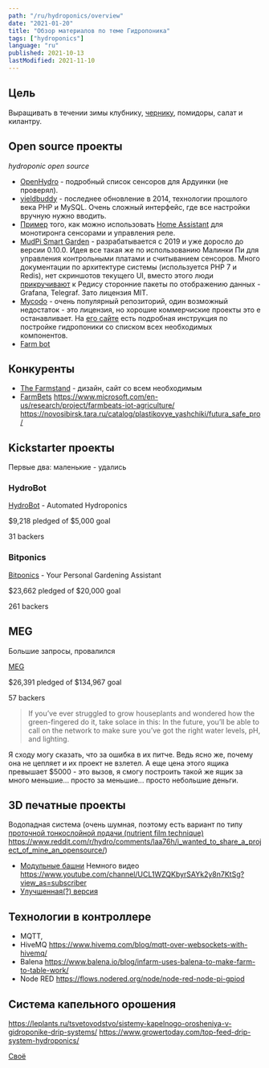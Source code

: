 ```yaml
---
path: "/ru/hydroponics/overview"
date: "2021-01-20"
title: "Обзор материалов по теме Гидропоника"
tags: ["hydroponics"]
language: "ru"
published: 2021-10-13
lastModified: 2021-11-10
---
```


## Цель

Выращивать в течении зимы клубнику, [чернику](/ru/make/hydroponics/blackberry), помидоры, салат и килантру.

## Open source проекты

*hydroponic open source*

- [OpenHydro](https://github.com/Cribstone/OpenHydro) - подробный список сенсоров для Ардуинки (не проверял).
- [yieldbuddy](https://yieldbuddy.com) - последнее обновление в 2014, технологии прошлого века PHP и MySQL. Очень сложный интерфейс, где все настройки вручную нужно вводить.
- [Пример](https://www.dudegrows.com/build-your-own-controller-monitor/) того, как можно использовать [Home Assistant](https://www.home-assistant.io/) для монотиронга сенсорами и управления реле.
- [MudPi Smart Garden](https://github.com/mudpi/mudpi-core) - разрабатывается с 2019 и уже доросло до версии 0.10.0. Идея все такая же по использованию Малинки Пи для управления контрольными платами и считыванием сенсоров. Много документации по архитектуре системы (используется PHP 7 и Redis), нет скриншотов текущего UI, вместо этого люди [прикручивают](https://github.com/icyspace/MudPiInflux) к Редису сторонние пакеты по отображению данных - Grafana, Telegraf. Зато лицензия MIT.
- [Mycodo](https://github.com/kizniche/Mycodo/) - очень популярный репозиторий, один возможный недостаток - это лицензия, но хорошие коммерчиские проекты это е останавливает. На [его сайте](https://kylegabriel.com/2020/06/automated-hydroponic-system-build.html) есть подробная инструкция по постройке гидропоники со списком всех необходимых компонентов.
- [Farm bot](https://farm.bot/)

## Конкуренты

- [The Farmstand](https://www.lettucegrow.com/shop) - дизайн, сайт со всем необходимым
- [FarmBets](https://www.microsoft.com/en-us/garage/wall-of-fame/farmbeats/) https://www.microsoft.com/en-us/research/project/farmbeats-iot-agriculture/ https://novosibirsk.tara.ru/catalog/plastikovye_yashchiki/futura_safe_pro/

## Kickstarter проекты

Первые два: маленькие - удались

### HydroBot

[HydroBot](https://www.kickstarter.com/hydrobot/hydrobot-automated-hydroponics/description) - Automated Hydroponics 

$9,218 pledged of $5,000 goal

31 backers

### Bitponics

[Bitponics](https://www.kickstarter.com/1498890810/bitponics-your-shortcut-to-a-green-thumb?ref=discovery&term=Bitponics) - Your Personal Gardening Assistant 

$23,662 pledged of $20,000 goal

261 backers

## MEG

Большие запросы, провалился

[MEG](https://www.kickstarter.com/yradia/meg-open-source-indoor-greenhouse)

$26,391 pledged of $134,967 goal

57 backers

> If you’ve ever struggled to grow houseplants and wondered how the green-fingered do it, take solace in this: In the future, you’ll be able to call on the network to make sure you’ve got the right water levels, pH, and lighting.

Я сходу могу сказать, что за ошибка в их питче. Ведь ясно же, почему она не цепляет и их проект не взлетел. А еще цена этого ящика превышает $5000 - это вызов, я смогу построить такой же ящик за много меньшие... просто за меньшие... просто небольшие деньги.

## 3D печатные проекты

Водопадная система (очень шумная, поэтому есть вариант по типу [проточной тонкослойной подачи (nutrient film technique)](/ru/hydroponics-nutrient-film-technique) https://www.reddit.com/r/hydro/comments/laa76h/i_wanted_to_share_a_project_of_mine_an_opensource/)

- [Модульные башни](https://www.thingiverse.com/thing:2403922) Немного видео https://www.youtube.com/channel/UCL1WZQKbyrSAYk2y8n7KtSg?view_as=subscriber
- [Улучшенная(?) версия](https://www.thingiverse.com/thing:3405964)


## Технологии в контроллере

- MQTT, 
- HiveMQ https://www.hivemq.com/blog/mqtt-over-websockets-with-hivemq/
- Balena https://www.balena.io/blog/infarm-uses-balena-to-make-farm-to-table-work/
- Node RED https://flows.nodered.org/node/node-red-node-pi-gpiod

## Система капельного орошения

https://leplants.ru/tsvetovodstvo/sistemy-kapelnogo-orosheniya-v-gidroponike-drip-systems/
https://www.growertoday.com/top-feed-drip-system-hydroponics/

[Своё](/ru/hydroponics-drip-system)